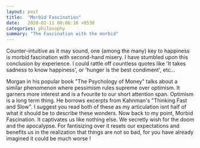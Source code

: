 ```yaml
---
layout: post
title:  "Morbid Fascination"
date:   2020-02-11 00:06:16 +0530
categories: philosophy
summary: "The Fascination with the morbid"
---
```


Counter-intuitive as it may sound, one (among the many) key to happiness is morbid fascination with second-hand misery.
I have stumbled upon this conclusion by experience. I could rattle off countless quotes like 'It takes sadness to know happiness', or 'hunger is the best condiment', etc...

Morgan in his popular book "The Psychology of Money" talks about a similar phenomenon where pessimism rules supreme over optimism. It garners more interest and is a fvourite to our short attention span. Optimism is a long term thing. He borrows excerpts from Kahnman's "Thinking Fast and Slow". I suggest you read both of these as my articulation isnt half of what it should be to describe these wonders. Now back to my point, Morbid Fascination. It captivates us like nothing else. We secretly wish for the doom and the apocalypse. For fantisizing over it resets our expectations and benefits us in the realization that things are not so bad, for you have already imagined it could be much worse !
